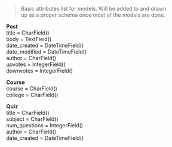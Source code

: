 > Basic attributes list for models. Will be added to and drawn  
up as a proper schema once most of the models are done.

__Post__  
title = CharField()  
body = TextField()  
date_created = DateTimeField()  
date_modified = DateTimeField()  
author = CharField()  
upvotes = IntegerField()  
downvotes = IntegerField()  

__Course__  
course = CharField()  
college = CharField()  

__Quiz__  
title = CharField()  
subject = CharField()  
num_questions = IntegerField()  
author = CharField()  
date_created = DateTimeField()  